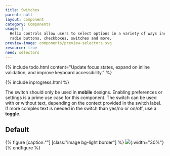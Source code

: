 ```yaml
---
title: Switches
parent: null
layout: component
category: Components
usage: |
  Helix controls allow users to select options in a variety of ways including
  radio buttons, checkboxes, switches and more.
preview-image: components/preview-selectors.svg
resource: true
need: selectors
---
```


{% include todo.html content="Update focus states, expand on inline validation, and improve
keyboard accessibility." %}

{% include inprogress.html %}

The switch should only be used in **mobile** designs. Enabling preferences or
settings is a prime use case for this component. The switch can be used with or
without text, depending on the context provided in the switch label. If more
complex text is needed in the switch than yes/no or on/off, use a **toggle**.

## Default

{% figure [caption:""] [class:"image bg-light border"] %}
![]({{site.cdn_url}}/img/components/selectors-switch.png){:width="30%"}
{% endfigure %}

<!--<div class="ui segments">
  <div class="ui segment">
    <div class="ui form">
      ### Enabled
      <div class="inline field">
        <div class="ui toggle checkbox">
          <input type="checkbox" name="public">
          <label>Without text</label>
        </div>
      </div>
      <div class="inline field">
        <div class="ui toggle checkbox">
          <input type="checkbox" name="public">
          <label>With text (on/off)</label>
        </div>
      </div>
      <div class="inline field">
        <div class="ui toggle checkbox">
          <input type="checkbox" name="public">
          <label>With text (yes/no)</label>
        </div>
      </div>
    </div>
  </div>
  <div class="ui segment">
    ### Disabled
    <div class="inline field">
      <div class="ui toggle checkbox">
        <input type="checkbox" name="public" disabled="disabled">
        <label>With text (on/off)</label>
      </div>
    </div>
  </div>
  <div class="ui segment">
    ### Error
    <div class="inline field">
      <div class="ui toggle checkbox">
        <input type="checkbox" name="public" disabled="disabled">
        <label>With text (on/off)</label>
      </div>
    </div>
  </div>
</div>-->



<!--
  <a class="anchor" name="cascade-selector"></a>
  #Cascade Selector {% include inprogress.html %}
  <p class="update">
    <a href="https://jira.rax.io/browse/RED-768">JIRA</a><br>
    EAG: This isn't used broadly enough to make a pattern yet.

  <p class="update">Do we want to use <a href="https://jira.rax.io/secure/attachment/70337/Cascade%20Selector%20-%20Complete.pdf">this doc</a>? I can't find the original to break it out into images and text.
-->
